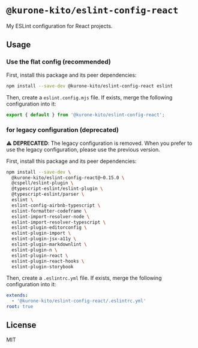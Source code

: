 # `@kurone-kito/eslint-config-react`

My ESLint configuration for React projects.

## Usage

### Use the flat config (recommended)

First, install this package and its peer dependencies:

```sh
npm install --save-dev @kurone-kito/eslint-config-react eslint
```

Then, create a `eslint.config.mjs` file.
If exists, merge the following configuration into it:

```js
export { default } from '@kurone-kito/eslint-config-react';
```

### for legacy configuration (deprecated)

⚠️ **DEPRECATED**: The legacy configuration is removed.
When you prefer to use the legacy configuration, please use the previous version.

First, install this package and its peer dependencies:

```sh
npm install --save-dev \
  @kurone-kito/eslint-config-react@~0.15.0 \
  @cspell/eslint-plugin \
  @typescript-eslint/eslint-plugin \
  @typescript-eslint/parser \
  eslint \
  eslint-config-airbnb-typescript \
  eslint-formatter-codeframe \
  eslint-import-resolver-node \
  eslint-import-resolver-typescript \
  eslint-plugin-editorconfig \
  eslint-plugin-import \
  eslint-plugin-jsx-a11y \
  eslint-plugin-markdownlint \
  eslint-plugin-n \
  eslint-plugin-react \
  eslint-plugin-react-hooks \
  eslint-plugin-storybook
```

Then, create a `.eslintrc.yml` file.
If exists, merge the following configuration into it:

```yaml
extends:
  - '@kurone-kito/eslint-config-react/.eslintrc.yml'
root: true
```

## License

MIT
